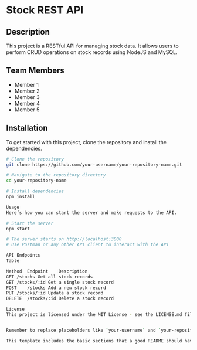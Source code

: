 # Stock REST API

## Description
This project is a RESTful API for managing stock data. It allows users to perform CRUD operations on stock records using NodeJS and MySQL.

## Team Members
- Member 1
- Member 2
- Member 3
- Member 4
- Member 5

## Installation

To get started with this project, clone the repository and install the dependencies.

```bash
# Clone the repository
git clone https://github.com/your-username/your-repository-name.git

# Navigate to the repository directory
cd your-repository-name

# Install dependencies
npm install

Usage
Here’s how you can start the server and make requests to the API.

# Start the server
npm start

# The server starts on http://localhost:3000
# Use Postman or any other API client to interact with the API

API Endpoints
Table

Method	Endpoint	Description
GET	/stocks	Get all stock records
GET	/stocks/:id	Get a single stock record
POST	/stocks	Add a new stock record
PUT	/stocks/:id	Update a stock record
DELETE	/stocks/:id	Delete a stock record

License
This project is licensed under the MIT License - see the LICENSE.md file for details.


Remember to replace placeholders like `your-username` and `your-repository-name` with your actual GitHub username and repository name. Also, customize the team members section and any other specific details related to your project.

This template includes the basic sections that a good README should have, according to best practices[^1^][1][^2^][2]. It's important to keep your README clear, concise, and informative. Good luck with your project!